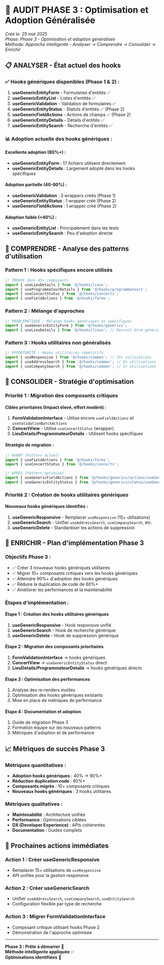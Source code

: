 # 🎯 AUDIT PHASE 3 : Optimisation et Adoption Généralisée

*Créé le: 25 mai 2025*  
*Phase: Phase 3 - Optimisation et adoption généralisée*  
*Méthode: Approche intelligente - Analyser → Comprendre → Consolider → Enrichir*

## 📋 ANALYSER - État actuel des hooks

### ✅ **Hooks génériques disponibles** (Phase 1 & 2) :
1. **useGenericEntityForm** - Formulaires d'entités ✅
2. **useGenericEntityList** - Listes d'entités ✅  
3. **useGenericValidation** - Validation de formulaires ✅
4. **useGenericEntityStatus** - Statuts d'entités ✅ (Phase 2)
5. **useGenericFieldActions** - Actions de champs ✅ (Phase 2)
6. **useGenericEntityDetails** - Détails d'entités ✅
7. **useGenericEntitySearch** - Recherche d'entités ✅

### 📊 **Adoption actuelle des hooks génériques** :

#### **Excellente adoption** (80%+) :
- **useGenericEntityForm** : 17 fichiers utilisent directement
- **useGenericEntityDetails** : Largement adopté dans les hooks spécifiques

#### **Adoption partielle** (40-80%) :
- **useGenericValidation** : 3 wrappers créés (Phase 1)
- **useGenericEntityStatus** : 1 wrapper créé (Phase 2)
- **useGenericFieldActions** : 1 wrapper créé (Phase 2)

#### **Adoption faible** (<40%) :
- **useGenericEntityList** : Principalement dans les tests
- **useGenericEntitySearch** : Peu d'adoption directe

## 🧠 COMPRENDRE - Analyse des patterns d'utilisation

### **Pattern 1 : Hooks spécifiques encore utilisés**
```javascript
// TROUVÉ dans 45+ composants
import { useLieuDetails } from '@/hooks/lieux';
import { useProgrammateurDetails } from '@/hooks/programmateurs';
import { useConcertStatus } from '@/hooks/concerts';
import { useFieldActions } from '@/hooks/forms';
```

### **Pattern 2 : Mélange d'approches**
```javascript
// PROBLÉMATIQUE : Mélange hooks génériques et spécifiques
import { useGenericEntityForm } from '@/hooks/generics';
import { useLieuDetails } from '@/hooks/lieux'; // Devrait être générique
```

### **Pattern 3 : Hooks utilitaires non généralisés**
```javascript
// OPPORTUNITÉ : Hooks utilitaires répétitifs
import { useResponsive } from '@/hooks/common'; // 15+ utilisations
import { useAddressSearch } from '@/hooks/common'; // 8+ utilisations
import { useCompanySearch } from '@/hooks/common'; // 5+ utilisations
```

## 🔄 CONSOLIDER - Stratégie d'optimisation

### **Priorité 1 : Migration des composants critiques**

#### **Cibles prioritaires** (Impact élevé, effort modéré) :
1. **FormValidationInterface** - Utilise encore `useFieldActions` et `useValidationBatchActions`
2. **ConcertView** - Utilise `useConcertStatus` (wrapper)
3. **LieuDetails/ProgrammateurDetails** - Utilisent hooks spécifiques

#### **Stratégie de migration** :
```javascript
// AVANT (Pattern actuel)
import { useFieldActions } from '@/hooks/forms';
import { useConcertStatus } from '@/hooks/concerts';

// APRÈS (Pattern optimisé)
import { useGenericFieldActions } from '@/hooks/generics/actions/useGenericFieldActions';
import { useGenericEntityStatus } from '@/hooks/generics/status/useGenericEntityStatus';
```

### **Priorité 2 : Création de hooks utilitaires génériques**

#### **Nouveaux hooks génériques identifiés** :
1. **useGenericResponsive** - Remplacer `useResponsive` (15+ utilisations)
2. **useGenericSearch** - Unifier `useAddressSearch`, `useCompanySearch`, etc.
3. **useGenericDelete** - Standardiser les actions de suppression

## 🚀 ENRICHIR - Plan d'implémentation Phase 3

### **Objectifs Phase 3** :
- ✅ Créer 3 nouveaux hooks génériques utilitaires
- ✅ Migrer 10+ composants critiques vers les hooks génériques
- ✅ Atteindre 90%+ d'adoption des hooks génériques
- ✅ Réduire la duplication de code de 60%+
- ✅ Améliorer les performances et la maintenabilité

### **Étapes d'implémentation** :

#### **Étape 1 : Création des hooks utilitaires génériques**
1. **useGenericResponsive** - Hook responsive unifié
2. **useGenericSearch** - Hook de recherche générique
3. **useGenericDelete** - Hook de suppression générique

#### **Étape 2 : Migration des composants prioritaires**
1. **FormValidationInterface** → hooks génériques
2. **ConcertView** → `useGenericEntityStatus` direct
3. **LieuDetails/ProgrammateurDetails** → hooks génériques directs

#### **Étape 3 : Optimisation des performances**
1. Analyse des re-renders inutiles
2. Optimisation des hooks génériques existants
3. Mise en place de métriques de performance

#### **Étape 4 : Documentation et adoption**
1. Guide de migration Phase 3
2. Formation équipe sur les nouveaux patterns
3. Métriques d'adoption et de performance

## 📈 Métriques de succès Phase 3

### **Métriques quantitatives** :
- **Adoption hooks génériques** : 40% → 90%+
- **Réduction duplication code** : 60%+
- **Composants migrés** : 10+ composants critiques
- **Nouveaux hooks génériques** : 3 hooks utilitaires

### **Métriques qualitatives** :
- **Maintenabilité** : Architecture unifiée
- **Performance** : Optimisations ciblées
- **DX (Developer Experience)** : APIs cohérentes
- **Documentation** : Guides complets

## 🎯 Prochaines actions immédiates

### **Action 1 : Créer useGenericResponsive**
- Remplacer 15+ utilisations de `useResponsive`
- API unifiée pour la gestion responsive

### **Action 2 : Créer useGenericSearch**  
- Unifier `useAddressSearch`, `useCompanySearch`, `useEntitySearch`
- Configuration flexible par type de recherche

### **Action 3 : Migrer FormValidationInterface**
- Composant critique utilisant hooks Phase 2
- Démonstration de l'approche optimisée

---

**Phase 3 : Prête à démarrer** 🚀  
**Méthode intelligente appliquée** ✅  
**Optimisations identifiées** 🎯 